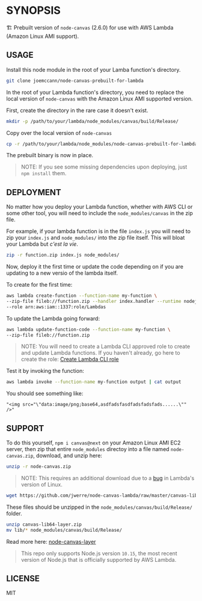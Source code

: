 # SYNOPSIS

🏗 Prebuilt version of `node-canvas` (2.6.0) for use with AWS Lambda (Amazon Linux AMI support).

## USAGE

Install this node module in the root of your Lamba function's directory.

```sh
git clone joemccann/node-canvas-prebuilt-for-lambda
```

In the root of your Lambda function's directory, you need to replace the local version of `node-canvas` with the Amazon Linux AMI supported version.

First, create the directory in the rare case it doesn't exist.

```sh
mkdir -p /path/to/your/lambda/node_modules/canvas/build/Release/
```

Copy over the local version of `node-canvas`

```sh
cp -r /path/to/your/lambda/node_modules/node-canvas-prebuilt-for-lambda/ /path/to/your/lambda/node_modules/canvas/
```

The prebuilt binary is now in place.

> NOTE: If you see some missing dependencies upon deploying, just `npm install` them.

## DEPLOYMENT

No matter how you deploy your Lambda function, whether with AWS CLI or some other tool, you will need to include the `node_modules/canvas` in the zip file.

For example, if your lambda function is in the file `index.js` you will need to zip your `index.js` and `node_modules/` into the zip file itself. This will bloat your Lambda but _c'est la vie_.

```sh
zip -r function.zip index.js node_modules/
```

Now, deploy it the first time or update the code depending on if you are updating to a new versio of the lambda itself.

To create for the first time:

```sh
aws lambda create-function --function-name my-function \
--zip-file fileb://function.zip --handler index.handler --runtime nodejs10.x \
--role arn:aws:iam::1337:role/Lambdas
```

To update the Lambda going forward:

```sh
aws lambda update-function-code --function-name my-function \
--zip-file fileb://function.zip
```

> NOTE: You will need to create a Lambda CLI approved role to create and update Lambda functions. If you haven't already, go here to create the role: [Create Lambda CLI role](https://docs.aws.amazon.com/lambda/latest/dg/with-userapp.html#with-userapp-walkthrough-custom-events-create-iam-role)

Test it by invoking the function:

```sh
aws lambda invoke --function-name my-function output | cat output
```

You should see something like:

`"<img src="\"data:image/png;base64,asdfadsfasdfadsfadsfads......\"" />"`

## SUPPORT

To do this yourself, `npm i canvas@next` on your Amazon Linux AMI EC2 server, then zip that entire `node_modules` directoy into a file named `node-canvas.zip`, download, and unzip here:

```sh
unzip -r node-canvas.zip
```

> NOTE: This requires an additional download due to a [bug](https://github.com/Automattic/node-canvas/issues/1448) in Lambda's version of Linux.

```sh
wget https://github.com/jwerre/node-canvas-lambda/raw/master/canvas-lib64-layer.zip
```

These files should be unzipped in the `node_modules/canvas/build/Release/` folder.

```sh
unzip canvas-lib64-layer.zip
mv lib/* node_modules/canvas/build/Release/
```

Read more here: [node-canvas-layer](https://github.com/jwerre/node-canvas-lambda)

> This repo only supports Node.js version `10.15`, the most recent version of Node.js that is officially supported by AWS Lambda.

## LICENSE

MIT
